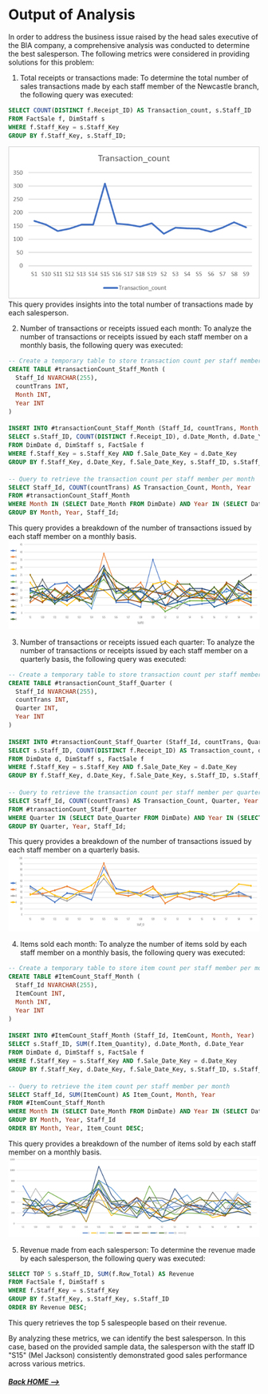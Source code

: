 # Output of Analysis

In order to address the business issue raised by the head sales executive of the BIA company, a comprehensive analysis was conducted to determine the best salesperson. The following metrics were considered in providing solutions for this problem:

1. Total receipts or transactions made:
To determine the total number of sales transactions made by each staff member of the Newcastle branch, the following query was executed:

```sql
SELECT COUNT(DISTINCT f.Receipt_ID) AS Transaction_count, s.Staff_ID
FROM FactSale f, DimStaff s
WHERE f.Staff_Key = s.Staff_Key
GROUP BY f.Staff_Key, s.Staff_ID;
```
![](https://github.com/ShevindiRodrigo/Sales-Data-Analysis/blob/main/Screenshots/Picture12.png)
This query provides insights into the total number of transactions made by each salesperson.

2. Number of transactions or receipts issued each month:
To analyze the number of transactions or receipts issued by each staff member on a monthly basis, the following query was executed:

```sql
-- Create a temporary table to store transaction count per staff member per month
CREATE TABLE #transactionCount_Staff_Month (
  Staff_Id NVARCHAR(255),
  countTrans INT,
  Month INT,
  Year INT
)

INSERT INTO #transactionCount_Staff_Month (Staff_Id, countTrans, Month, Year)
SELECT s.Staff_ID, COUNT(DISTINCT f.Receipt_ID), d.Date_Month, d.Date_Year
FROM DimDate d, DimStaff s, FactSale f
WHERE f.Staff_Key = s.Staff_Key AND f.Sale_Date_Key = d.Date_Key
GROUP BY f.Staff_Key, d.Date_Key, f.Sale_Date_Key, s.Staff_ID, s.Staff_Key, d.Date_Month, d.Date_Year, f.Receipt_ID

-- Query to retrieve the transaction count per staff member per month
SELECT Staff_Id, COUNT(countTrans) AS Transaction_Count, Month, Year
FROM #transactionCount_Staff_Month
WHERE Month IN (SELECT Date_Month FROM DimDate) AND Year IN (SELECT Date_Year FROM DimDate) AND countTrans <> 0
GROUP BY Month, Year, Staff_Id;
```

This query provides a breakdown of the number of transactions issued by each staff member on a monthly basis.
![](https://github.com/ShevindiRodrigo/Sales-Data-Analysis/blob/main/Screenshots/Picture21.png)

3. Number of transactions or receipts issued each quarter:
To analyze the number of transactions or receipts issued by each staff member on a quarterly basis, the following query was executed:

```sql
-- Create a temporary table to store transaction count per staff member per quarter
CREATE TABLE #transactionCount_Staff_Quarter (
  Staff_Id NVARCHAR(255),
  countTrans INT,
  Quarter INT,
  Year INT
)

INSERT INTO #transactionCount_Staff_Quarter (Staff_Id, countTrans, Quarter, Year)
SELECT s.Staff_ID, COUNT(DISTINCT f.Receipt_ID) AS Transaction_count, d.Date_Quarter, d.Date_Year
FROM DimDate d, DimStaff s, FactSale f
WHERE f.Staff_Key = s.Staff_Key AND f.Sale_Date_Key = d.Date_Key
GROUP BY f.Staff_Key, d.Date_Key, f.Sale_Date_Key, s.Staff_ID, s.Staff_Key, d.Date_Quarter, d.Date_Year, f.Receipt_ID

-- Query to retrieve the transaction count per staff member per quarter
SELECT Staff_Id, COUNT(countTrans) AS Transaction_Count, Quarter, Year
FROM #transactionCount_Staff_Quarter
WHERE Quarter IN (SELECT Date_Quarter FROM DimDate) AND Year IN (SELECT Date_Year FROM DimDate) AND countTrans <> 0
GROUP BY Quarter, Year, Staff_Id;
```

This query provides a breakdown of the number of transactions issued by each staff member on a quarterly basis.
![](https://github.com/ShevindiRodrigo/Sales-Data-Analysis/blob/main/Screenshots/Picture3.png)

4. Items sold each month:
To analyze the number of items sold by each staff member on a monthly basis, the following query was executed:

```sql
-- Create a temporary table to store item count per staff member per month
CREATE TABLE #ItemCount_Staff_Month (
  Staff_Id NVARCHAR(255),
  ItemCount INT,
  Month INT,
  Year INT
)

INSERT INTO #ItemCount_Staff_Month (Staff_Id, ItemCount, Month, Year)
SELECT s.Staff_ID, SUM(f.Item_Quantity), d.Date_Month, d.Date_Year
FROM DimDate d, DimStaff s, FactSale f
WHERE f.Staff_Key = s.Staff_Key AND f.Sale_Date_Key = d.Date_Key
GROUP BY f.Staff_Key, d.Date_Key, f.Sale_Date_Key, s.Staff_ID, s.Staff_Key, d.Date_Month, d.Date_Year, f.Item_Quantity

-- Query to retrieve the item count per staff member per month
SELECT Staff_Id, SUM(ItemCount) AS Item_Count, Month, Year
FROM #ItemCount_Staff_Month
WHERE Month IN (SELECT Date_Month FROM DimDate) AND Year IN (SELECT Date_Year FROM DimDate)
GROUP BY Month, Year, Staff_Id
ORDER BY Month, Year, Item_Count DESC;
```

This query provides a breakdown of the number of items sold by each staff member on a monthly basis.
![](https://github.com/ShevindiRodrigo/Sales-Data-Analysis/blob/main/Screenshots/Picture4.png)

5. Revenue made from each salesperson:
To determine the revenue made by each salesperson, the following query was executed:

```sql
SELECT TOP 5 s.Staff_ID, SUM(f.Row_Total) AS Revenue
FROM FactSale f, DimStaff s
WHERE f.Staff_Key = s.Staff_Key
GROUP BY f.Staff_Key, s.Staff_Key, s.Staff_ID
ORDER BY Revenue DESC;
```

This query retrieves the top 5 salespeople based on their revenue.

By analyzing these metrics, we can identify the best salesperson. In this case, based on the provided sample data, the salesperson with the staff ID "S15" (Mel Jackson) consistently demonstrated good
sales performance across various metrics.

##### [Back HOME -->](https://github.com/ShevindiRodrigo/Sales-Data-Analysis/blob/main/README.md)
